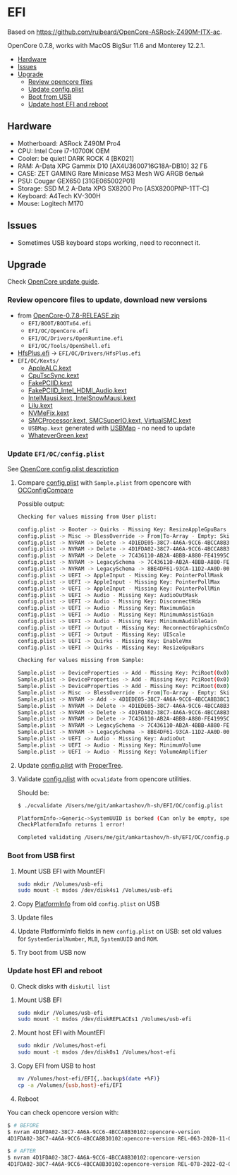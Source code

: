 # EFI

Based on <https://github.com/ruibeard/OpenCore-ASRock-Z490M-ITX-ac>.

OpenCore 0.7.8, works with MacOS BigSur 11.6 and Monterey 12.2.1.

* [Hardware](#hardware)
* [Issues](#issues)
* [Upgrade](#upgrade)
  * [Review opencore files](#review-opencore-files-to-update-download-new-versions)
  * [Update config.plist](#update-efiocconfigplist)
  * [Boot from USB](#boot-from-usb-first)
  * [Update host EFI and reboot](#update-host-efi-and-reboot)

## Hardware

* Motherboard: ASRock Z490M Pro4
* CPU: Intel Core i7-10700K OEM
* Cooler: be quiet! DARK ROCK 4 [BK021]
* RAM: A-Data XPG Gammix D10 [AX4U3600716G18A-DB10] 32 ГБ
* CASE: ZET GAMING Rare Minicase MS3 Mesh WG ARGB белый
* PSU: Cougar GEX650 [31GE065002P01]
* Storage: SSD M.2 A-Data XPG SX8200 Pro [ASX8200PNP-1TT-C]
* Keyboard: A4Tech KV-300H
* Mouse: Logitech M170

## Issues

* Sometimes USB keyboard stops working, need to reconnect it.

## Upgrade

Check [OpenCore update guide](https://dortania.github.io/OpenCore-Post-Install/universal/update.html).

### Review opencore files to update, download new versions

* from [OpenCore-0.7.8-RELEASE.zip](https://github.com/acidanthera/OpenCorePkg/releases/download/0.7.8/OpenCore-0.7.8-RELEASE.zip)
  * `EFI/BOOT/BOOTx64.efi`
  * `EFI/OC/OpenCore.efi`
  * `EFI/OC/Drivers/OpenRuntime.efi`
  * `EFI/OC/Tools/OpenShell.efi`
* [HfsPlus.efi](https://github.com/acidanthera/OcBinaryData/raw/master/Drivers/HfsPlus.efi) -> `EFI/OC/Drivers/HfsPlus.efi`
* `EFI/OC/Kexts/`
  * [AppleALC.kext](https://github.com/acidanthera/AppleALC/releases/download/1.6.9/AppleALC-1.6.9-RELEASE.zip)
  * [CpuTscSync.kext](https://github.com/acidanthera/CpuTscSync/releases/download/1.0.6/CpuTscSync-1.0.6-RELEASE.zip)
  * [FakePCIID.kext](https://bitbucket.org/RehabMan/os-x-fake-pci-id/downloads/RehabMan-FakePCIID-2018-1027.zip)
  * [FakePCIID_Intel_HDMI_Audio.kext](https://bitbucket.org/RehabMan/os-x-fake-pci-id/downloads/RehabMan-FakePCIID-2018-1027.zip)
  * [IntelMausi.kext, IntelSnowMausi.kext](https://github.com/acidanthera/IntelMausi/releases/download/1.0.7/IntelMausi-1.0.7-RELEASE.zip)
  * [Lilu.kext](https://github.com/acidanthera/Lilu/releases/download/1.6.0/Lilu-1.6.0-RELEASE.zip)
  * [NVMeFix.kext](https://github.com/acidanthera/NVMeFix/releases/download/1.0.9/NVMeFix-1.0.9-RELEASE.zip)
  * [SMCProcessor.kext, SMCSuperIO.kext, VirtualSMC.kext](https://github.com/acidanthera/VirtualSMC/releases/download/1.2.8/VirtualSMC-1.2.8-RELEASE.zip)
  * `USBMap.kext` generated with [USBMap](https://github.com/corpnewt/USBMap) - no need to update
  * [WhateverGreen.kext](https://github.com/acidanthera/WhateverGreen/releases/download/1.5.7/WhateverGreen-1.5.7-RELEASE.zip)

### Update `EFI/OC/config.plist`

See [OpenCore config.plist description](https://dortania.github.io/OpenCore-Install-Guide/config.plist/comet-lake.html)

1. Compare [config.plist](EFI/OC/config.plist) with `Sample.plist` from opencore with [OCConfigCompare](https://github.com/corpnewt/OCConfigCompare)

    Possible output:

    ```bash
    Checking for values missing from User plist:

    config.plist -> Booter -> Quirks - Missing Key: ResizeAppleGpuBars
    config.plist -> Misc -> BlessOverride -> From|To-Array - Empty: Skipped
    config.plist -> NVRAM -> Delete -> 4D1EDE05-38C7-4A6A-9CC6-4BCCA8B38C14 -> From-Array - Non-Dictionary Children: Skipped
    config.plist -> NVRAM -> Delete -> 4D1FDA02-38C7-4A6A-9CC6-4BCCA8B30102 -> From-Array - Non-Dictionary Children: Skipped
    config.plist -> NVRAM -> Delete -> 7C436110-AB2A-4BBB-A880-FE41995C9F82 -> From-Array - Non-Dictionary Children: Skipped
    config.plist -> NVRAM -> LegacySchema -> 7C436110-AB2A-4BBB-A880-FE41995C9F82 -> From-Array - Non-Dictionary Children: Skipped
    config.plist -> NVRAM -> LegacySchema -> 8BE4DF61-93CA-11D2-AA0D-00E098032B8C -> From-Array - Non-Dictionary Children: Skipped
    config.plist -> UEFI -> AppleInput - Missing Key: PointerPollMask
    config.plist -> UEFI -> AppleInput - Missing Key: PointerPollMax
    config.plist -> UEFI -> AppleInput - Missing Key: PointerPollMin
    config.plist -> UEFI -> Audio - Missing Key: AudioOutMask
    config.plist -> UEFI -> Audio - Missing Key: DisconnectHda
    config.plist -> UEFI -> Audio - Missing Key: MaximumGain
    config.plist -> UEFI -> Audio - Missing Key: MinimumAssistGain
    config.plist -> UEFI -> Audio - Missing Key: MinimumAudibleGain
    config.plist -> UEFI -> Output - Missing Key: ReconnectGraphicsOnConnect
    config.plist -> UEFI -> Output - Missing Key: UIScale
    config.plist -> UEFI -> Quirks - Missing Key: EnableVmx
    config.plist -> UEFI -> Quirks - Missing Key: ResizeGpuBars
    
    Checking for values missing from Sample:
    
    Sample.plist -> DeviceProperties -> Add - Missing Key: PciRoot(0x0)/Pci(0x1C,0x1)/Pci(0x0,0x0)
    Sample.plist -> DeviceProperties -> Add - Missing Key: PciRoot(0x0)/Pci(0x1F,0x3)
    Sample.plist -> DeviceProperties -> Add - Missing Key: PciRoot(0x0)/Pci(0x2,0x0)
    Sample.plist -> Misc -> BlessOverride -> From|To-Array - Empty: Skipped
    Sample.plist -> NVRAM -> Add -> 4D1EDE05-38C7-4A6A-9CC6-4BCCA8B38C14 - Missing Key: UIScale
    Sample.plist -> NVRAM -> Delete -> 4D1EDE05-38C7-4A6A-9CC6-4BCCA8B38C14 -> From-Array - Non-Dictionary Children: Skipped
    Sample.plist -> NVRAM -> Delete -> 4D1FDA02-38C7-4A6A-9CC6-4BCCA8B30102 -> From-Array - Non-Dictionary Children: Skipped
    Sample.plist -> NVRAM -> Delete -> 7C436110-AB2A-4BBB-A880-FE41995C9F82 -> From-Array - Non-Dictionary Children: Skipped
    Sample.plist -> NVRAM -> LegacySchema -> 7C436110-AB2A-4BBB-A880-FE41995C9F82 -> From-Array - Non-Dictionary Children: Skipped
    Sample.plist -> NVRAM -> LegacySchema -> 8BE4DF61-93CA-11D2-AA0D-00E098032B8C -> From-Array - Non-Dictionary Children: Skipped
    Sample.plist -> UEFI -> Audio - Missing Key: AudioOut
    Sample.plist -> UEFI -> Audio - Missing Key: MinimumVolume
    Sample.plist -> UEFI -> Audio - Missing Key: VolumeAmplifier
    ```

2. Update [config.plist](EFI/OC/config.plist) with [ProperTree](https://github.com/corpnewt/ProperTree).

3. Validate [config.plist](EFI/OC/config.plist) with `ocvalidate` from opencore utilities.

    Should be:

    ```bash
    $ ./ocvalidate /Users/me/git/amkartashov/h-sh/EFI/OC/config.plist

    PlatformInfo->Generic->SystemUUID is borked (Can only be empty, special string OEM or valid UUID)!
    CheckPlatformInfo returns 1 error!

    Completed validating /Users/me/git/amkartashov/h-sh/EFI/OC/config.plist in 1 ms. Found 1 issue requiring attention.
    ```

### Boot from USB first

1. Mount USB EFI with MountEFI

    ```bash
    sudo mkdir /Volumes/usb-efi
    sudo mount -t msdos /dev/disk4s1 /Volumes/usb-efi
    ```

2. Copy [PlatformInfo](https://dortania.github.io/OpenCore-Install-Guide/config.plist/comet-lake.html#platforminfo) from old `config.plist` on USB
3. Update files
4. Update PlatformInfo fields in new `config.plist` on USB: set old values for `SystemSerialNumber`, `MLB`, `SystemUUID` and `ROM`.
5. Try boot from USB now

### Update host EFI and reboot

0. Check disks with `diskutil list`

1. Mount USB EFI

    ```bash
    sudo mkdir /Volumes/usb-efi
    sudo mount -t msdos /dev/diskREPLACEs1 /Volumes/usb-efi
    ```

2. Mount host EFI with MountEFI

    ```bash
    sudo mkdir /Volumes/host-efi
    sudo mount -t msdos /dev/disk0s1 /Volumes/host-efi
    ```

3. Copy EFI from USB to host

    ```bash
    mv /Volumes/host-efi/EFI{,.backup$(date +%F)}
    cp -a /Volumes/{usb,host}-efi/EFI
    ```

4. Reboot

You can check opencore version with:

```bash
$ # BEFORE
$ nvram 4D1FDA02-38C7-4A6A-9CC6-4BCCA8B30102:opencore-version
4D1FDA02-38C7-4A6A-9CC6-4BCCA8B30102:opencore-version REL-063-2020-11-02

$ # AFTER
$ nvram 4D1FDA02-38C7-4A6A-9CC6-4BCCA8B30102:opencore-version
4D1FDA02-38C7-4A6A-9CC6-4BCCA8B30102:opencore-version REL-078-2022-02-07
```

